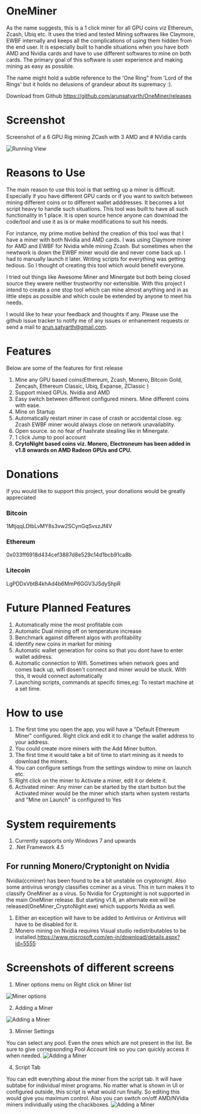 # OneMiner
As the name suggests, this is a 1 click miner for all GPU coins viz Ethereum, Zcash, Ubiq etc. It uses the tried and tested Mining softwares like Claymore, EWBF internally and keeps all the complications of using them hidden from the end user. It is especially built to handle situations when you have both AMD and Nvidia cards and have to use different softwares to mine on both cards. The primary goal of this software is user experience and making mining as easy as possible.

The name might hold a subtle  reference to the 'One Ring" from 'Lord of the Rings' but it holds no delusions of grandeur about its supremacy :).

Download from Github
https://github.com/arunsatyarth/OneMiner/releases


# Screenshot
Screenshot of a 6 GPU Rig mining ZCash with 3 AMD and # NVidia cards 

![Running View](https://github.com/arunsatyarth/OneMiner/blob/master/Screenshots/1.PNG)

# Reasons to Use
The main reason to use this tool is that  setting up a miner is difficult. Especially if you have different GPU cards or if you want to switch between mining different coins or to different wallet adddresses. It becomes a lot script heavy to handle such situations. This tool was built to have all such functionality in 1 place. It is open source hence anyone can download the code/tool and use it as is or make modifications to suit his needs.

For instance, my prime motive behind the creation of this tool  was that I have a miner with both Nvidia and AMD cards. I was using Claymore miner for AMD and EWBF for Nvidia while mining Zcash. But sometimes when the newtwork is down the EWBF miner would die and never come back up. I had to manually launch it later. Writing scripts for everything was getting tedious. So I thought of creating this tool which would benefit everyone.

I tried out things like Awesome Miner and Minergate but both being closed source they wwere neither trustworthy nor extensible. With this project I intend to create a one stop tool which can mine almost anything and in as little steps as possible and which coule be extended by anyone to meet his needs.

I would like to hear your feedback and thoughts if any. Please use the github issue tracker  to notify me of any issues or enhanement requests or send a mail to arun.satyarth@gmail.com.

# Features
Below are some of the features for first release

1. Mine any GPU based coins(Ethereum, Zcash, Monero, Bitcoin Gold, Zencash, Ethereum Classic, Ubiq, Expanse, ZClassic )
2. Support mixed GPUs. Nvidia and AMD
3. Easy switch between different configured miners. Mine different coins with ease.
4. Mine on Startup
5. Automatically restart miner in case of crash or accidental close. eg: Zcash EWBF miner would always close on network unavailablity.
6. Open source. so no fear of hashrate stealing like in Minergate.
7. 1 click Jump to pool account
8. **CrytoNight based coins viz. Monero, Electroneum has been added in v1.8 onwards on AMD Radeon GPUs and CPU.**

# Donations
If you would like to support this project, your donations would be greatly appreciated

### Bitcoin
1MtjqqLDtbLvMY8s3vw2SCynGqSvszJf4V

### Ethereum
0x033ff6918d434cef3887d8e529c14d1bcb91ca8b

### Litecoin
LgPDDxVbtB4khAd4b6MmP6GGV3JSdyShpR


# Future Planned Features
1. Automatically mine the most profitable coin
4. Automatic Dual mining off on temperature increase
5. Benchmark against different algos with profitability
6. Identify new coins in market for mining
7. Automatic wallet generation for coins so that you dont have to enter wallet address.
8. Automatic connection to Wifi. Sometimes when network goes and comes back up, wifi dosen't connect and miner would be stuck. With this, it would connect automatically
9. Launching scripts, commands at specifc times,eg: To restart machine at a set time.

# How to use
1. The first time you open the app, you will have a "Default Ethereum Miner" configured. Right click and edit it to change the wallet address to your address.
2. You could create more miners with the Add Miner button.
3. The first time it would take a bit of time to start mining as it needs to download the miners.
4. You can configure settings from the settings window to mine on launch etc.
5. Right click on the miner to Activate a miner, edit it or delete it.
6. Activated miner: Any miner can be started by the start button but the Activated miner would be the miner which starts when system restarts and "Mine on Launch" is configured to Yes

# System requirements
1. Currently supports only Windows 7 and upwards
2. .Net Framework 4.5

## For running Monero/Cryptonight on Nvidia
Nvidia(ccminer)  has been found to be a bit unstable on cryptonight. Also some antivirus wrongly classifies ccminer as a virus. This in turn makes it to classify OneMiner as a virus. So Nvidia for Cryptonight is not supported in the main OneMiner release. But starting v1.8, an alternate exe will be released(OneMiner_CryptoNight.exe) which supports Nvidia as well. 

1. Either an exception will have to be added to Antivirus or Antivirus will have to be disabled for it.
2. Monero mining on Nvidia requires Visual studio redistributables to be installed.https://www.microsoft.com/en-in/download/details.aspx?id=5555


# Screenshots of different screens
1. Miner options menu on Right click on Miner list

![Miner options](https://github.com/arunsatyarth/OneMiner/blob/master/Screenshots/2.png)

2. Adding a Miner

![Adding a Miner](https://github.com/arunsatyarth/OneMiner/blob/master/Screenshots/3.PNG)

3. Minner Settings

You can select any pool. Even the ones which are not present in the list. Be sure to give correpsonding Pool Account link so you can quickly access it when needed.
![Adding a Miner](https://github.com/arunsatyarth/OneMiner/blob/master/Screenshots/4.PNG)

4. Script Tab

You can edit everything about the miner from the script tab. It will have subtabe for individual miner programs. No matter what is shown in UI or configured outside, this script is what would run finally. So editing this would give you maximum control.
Also you can switch on/off AMD/NVidia miners individually using the chackboxes.
![Adding a Miner](https://github.com/arunsatyarth/OneMiner/blob/master/Screenshots/5.png)







	
